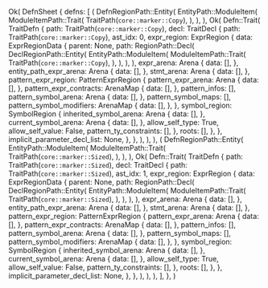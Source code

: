 Ok(
    DefnSheet {
        defns: [
            (
                DefnRegionPath::Entity(
                    EntityPath::ModuleItem(
                        ModuleItemPath::Trait(
                            TraitPath(`core::marker::Copy`),
                        ),
                    ),
                ),
                Ok(
                    Defn::Trait(
                        TraitDefn {
                            path: TraitPath(`core::marker::Copy`),
                            decl: TraitDecl {
                                path: TraitPath(`core::marker::Copy`),
                                ast_idx: 0,
                                expr_region: ExprRegion {
                                    data: ExprRegionData {
                                        parent: None,
                                        path: RegionPath::Decl(
                                            DeclRegionPath::Entity(
                                                EntityPath::ModuleItem(
                                                    ModuleItemPath::Trait(
                                                        TraitPath(`core::marker::Copy`),
                                                    ),
                                                ),
                                            ),
                                        ),
                                        expr_arena: Arena {
                                            data: [],
                                        },
                                        entity_path_expr_arena: Arena {
                                            data: [],
                                        },
                                        stmt_arena: Arena {
                                            data: [],
                                        },
                                        pattern_expr_region: PatternExprRegion {
                                            pattern_expr_arena: Arena {
                                                data: [],
                                            },
                                            pattern_expr_contracts: ArenaMap {
                                                data: [],
                                            },
                                            pattern_infos: [],
                                            pattern_symbol_arena: Arena {
                                                data: [],
                                            },
                                            pattern_symbol_maps: [],
                                            pattern_symbol_modifiers: ArenaMap {
                                                data: [],
                                            },
                                        },
                                        symbol_region: SymbolRegion {
                                            inherited_symbol_arena: Arena {
                                                data: [],
                                            },
                                            current_symbol_arena: Arena {
                                                data: [],
                                            },
                                            allow_self_type: True,
                                            allow_self_value: False,
                                            pattern_ty_constraints: [],
                                        },
                                        roots: [],
                                    },
                                },
                                implicit_parameter_decl_list: None,
                            },
                        },
                    ),
                ),
            ),
            (
                DefnRegionPath::Entity(
                    EntityPath::ModuleItem(
                        ModuleItemPath::Trait(
                            TraitPath(`core::marker::Sized`),
                        ),
                    ),
                ),
                Ok(
                    Defn::Trait(
                        TraitDefn {
                            path: TraitPath(`core::marker::Sized`),
                            decl: TraitDecl {
                                path: TraitPath(`core::marker::Sized`),
                                ast_idx: 1,
                                expr_region: ExprRegion {
                                    data: ExprRegionData {
                                        parent: None,
                                        path: RegionPath::Decl(
                                            DeclRegionPath::Entity(
                                                EntityPath::ModuleItem(
                                                    ModuleItemPath::Trait(
                                                        TraitPath(`core::marker::Sized`),
                                                    ),
                                                ),
                                            ),
                                        ),
                                        expr_arena: Arena {
                                            data: [],
                                        },
                                        entity_path_expr_arena: Arena {
                                            data: [],
                                        },
                                        stmt_arena: Arena {
                                            data: [],
                                        },
                                        pattern_expr_region: PatternExprRegion {
                                            pattern_expr_arena: Arena {
                                                data: [],
                                            },
                                            pattern_expr_contracts: ArenaMap {
                                                data: [],
                                            },
                                            pattern_infos: [],
                                            pattern_symbol_arena: Arena {
                                                data: [],
                                            },
                                            pattern_symbol_maps: [],
                                            pattern_symbol_modifiers: ArenaMap {
                                                data: [],
                                            },
                                        },
                                        symbol_region: SymbolRegion {
                                            inherited_symbol_arena: Arena {
                                                data: [],
                                            },
                                            current_symbol_arena: Arena {
                                                data: [],
                                            },
                                            allow_self_type: True,
                                            allow_self_value: False,
                                            pattern_ty_constraints: [],
                                        },
                                        roots: [],
                                    },
                                },
                                implicit_parameter_decl_list: None,
                            },
                        },
                    ),
                ),
            ),
        ],
    },
)